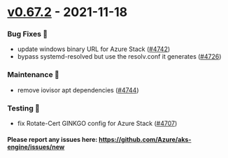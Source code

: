 
<a name="v0.67.2"></a>
# [v0.67.2] - 2021-11-18
### Bug Fixes 🐞
- update windows binary URL for Azure Stack ([#4742](https://github.com/Azure/aks-engine/issues/4742))
- bypass systemd-resolved but use the resolv.conf it generates ([#4726](https://github.com/Azure/aks-engine/issues/4726))

### Maintenance 🔧
- remove iovisor apt dependencies ([#4744](https://github.com/Azure/aks-engine/issues/4744))

### Testing 💚
- fix Rotate-Cert GINKGO config for Azure Stack ([#4707](https://github.com/Azure/aks-engine/issues/4707))

#### Please report any issues here: https://github.com/Azure/aks-engine/issues/new
[Unreleased]: https://github.com/Azure/aks-engine/compare/v0.67.2...HEAD
[v0.67.2]: https://github.com/Azure/aks-engine/compare/v0.67.1...v0.67.2
